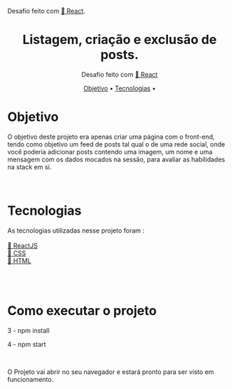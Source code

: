 
Desafio feito com <a href="https://pt-br.reactjs.org/">🔗 React</a>.
  
  <h1 align="center">
    Listagem, criação e exclusão de posts.
</h1>
<p align="center">Desafio feito com <a href="https://pt-br.reactjs.org/">🔗 React</a>
</p>


<p align="center">
 <a href="#objetivo">Objetivo</a> •
 <a href="#tecnologias">Tecnologias</a> • 
</p>

<div id='objetivo'>
	<h1>Objetivo</h1>
	O objetivo deste projeto era apenas criar uma página com o front-end, tendo como objetivo um feed de posts tal qual o de uma rede social, onde você poderia adicionar posts contendo uma imagem, um nome e uma mensagem com os dados mocados na sessão, para avaliar as habilidades na stack em sí.
	
</div>
<br>
<br>
<div id='tecnologias'>
	<h1>Tecnologias</h1>
	<p>As tecnologias utilizadas nesse projeto foram : <br><br>
	<a href="https://pt-br.reactjs.org/">🔗 ReactJS</a>
	<br>
					 <a href="https://developer.mozilla.org/pt-BR/docs/Web/CSS>🔗 CSS</a>
	<br>
					 <a href="https://developer.mozilla.org/pt-BR/docs/Web/CSS>🔗 CSS</a>
	<br>
		<a href="https://developer.mozilla.org/pt-BR/docs/Web/HTML">🔗 HTML</a></p>
</div>
<br>
<br>
	
<h1>Como executar o projeto</h1>

<p>3 - npm install</p>
<p>4 - npm start</p>
<br>
<p>O Projeto vai abrir no seu navegador e estará pronto para ser visto em funcionamento.</p>

<br>
<br>



